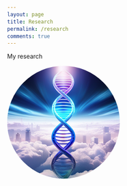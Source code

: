 ```yaml
---
layout: page
title: Research
permalink: /research
comments: true
---
```


<div class="row justify-content-between">
<div class="col-md-8 pr-5">

<p>My research</p>

</div>


<div class="col-md-4 text-center">
<img src="assets/images/futuristic-dna.png" style="width:264px;height:264px;border-radius:50%" />
</div>
</div>
